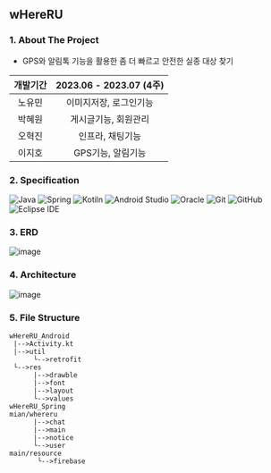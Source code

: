 ## wHereRU

### 1. About The Project
  - GPS와 알림톡 기능을 활용한 좀 더 빠르고 안전한 실종 대상 찾기

|개발기간| 2023.06 - 2023.07 (4주) |
|:--------:|:----:|
| 노유민 | 이미지저장, 로그인기능|
| 박혜원 | 게시글기능, 회원관리|
| 오혁진 | 인프라, 채팅기능|
| 이지호 | GPS기능, 알림기능|

### 2. Specification
![Java](https://img.shields.io/badge/Java-9932cc?style=for-the-badge&logo=java&logoColor=white&labelColor=gray&label=8)
![Spring](https://img.shields.io/badge/-Spring-6DB33F?style=for-the-badge&logo=spring&logoColor=white&labelColor=gray&label=5.3.23)
![Kotiln](https://img.shields.io/badge/kotlin-6a5acd.svg?&style=for-the-badge&logo=kotlin&logoColor=white)
![Android Studio](https://img.shields.io/badge/Android%20Studio-3DDC84.svg?&style=for-the-badge&logo=Android%20Studio&logoColor=white)
![Oracle](https://img.shields.io/badge/Oracle-DC382D?style=for-the-badge&logo=oracle&logoColor=white)
![Git](https://img.shields.io/badge/-Git-F05032?style=for-the-badge&logo=git&logoColor=white)
![GitHub](https://img.shields.io/badge/GitHub-e9967a?style=for-the-badge&logo=github&logoColor=white)
![Eclipse IDE](https://img.shields.io/badge/Eclipse%20IDE-2C2255.svg?&style=for-the-badge&logo=Eclipse%20IDE&logoColor=white)

### 3. ERD
![image](https://github.com/YIJIHO/Proj_wHereRU/assets/127674150/ad30840b-f678-402d-aa8f-845217af807d)

### 4. Architecture
![image](https://github.com/YIJIHO/Proj_wHereRU/assets/127674150/f51fc9d1-e811-4b10-839a-ec5d4b113e7d)

### 5. File Structure
```plaintext
wHereRU_Android
 |-->Activity.kt
 |-->util
      └-->retrofit
 └-->res
      |-->drawble
      |-->font
      |-->layout
      └-->values
wHereRU_Spring
mian/whereru
      |-->chat
      |-->main
      |-->notice
      └-->user
main/resource
       └-->firebase
```
